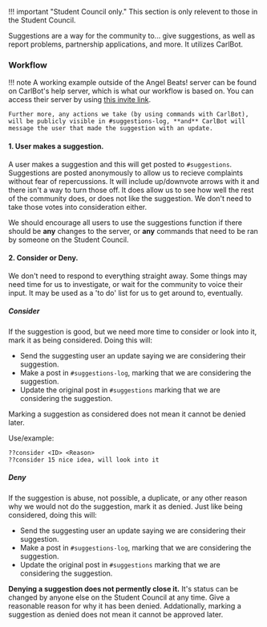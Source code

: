 !!! important "Student Council only."
    This section is only relevent to those in the Student Council.

Suggestions are a way for the community to... give suggestions, as well as report problems, partnership applications, and more. It utilizes CarlBot.

### Workflow

!!! note
    A working example outside of the Angel Beats! server can be found on CarlBot's help server, which is what our workflow is based on. You can access their server by using [this invite link](https://discord.gg/DSg744v).
	
	Further more, any actions we take (by using commands with CarlBot), will be publicly visible in #suggestions-log, **and** CarlBot will message the user that made the suggestion with an update.

#### 1. User makes a suggestion.

A user makes a suggestion and this will get posted to `#suggestions`. Suggestions are posted anonymously to allow us to recieve complaints without fear of repercussions. It will include up/downvote arrows with it and there isn't a way to turn those off. It does allow us to see how well the rest of the community does, or does not like the suggestion. We don't need to take those votes into consideration either.

We should encourage all users to use the suggestions function if there should be **any** changes to the server, or **any** commands that need to be ran by someone on the Student Council. 

#### 2. Consider or Deny.

We don't need to respond to everything straight away. Some things may need time for us to investigate, or wait for the community to voice their input. It may be used as a 'to do' list for us to get around to, eventually.

##### Consider
If the suggestion is good, but we need more time to consider or look into it, mark it as being considered. Doing this will:

* Send the suggesting user an update saying we are considering their suggestion.
* Make a post in `#suggestions-log`, marking that we are considering the suggestion.
* Update the original post in `#suggestions` marking that we are considering the suggestion.

Marking a suggestion as considered does not mean it cannot be denied later.

Use/example:
```
??consider <ID> <Reason>
??consider 15 nice idea, will look into it
```

##### Deny
If the suggestion is abuse, not possible, a duplicate, or any other reason why we would not do the suggestion, mark it as denied. Just like being considered, doing this will:

* Send the suggesting user an update saying we are considering their suggestion.
* Make a post in `#suggestions-log`, marking that we are considering the suggestion.
* Update the original post in `#suggestions` marking that we are considering the suggestion.

**Denying a suggestion does not permently close it.** It's status can be changed by anyone else on the Student Council at any time. Give a reasonable reason for why it has been denied. Addationally, marking a suggestion as denied does not mean it cannot be approved later.